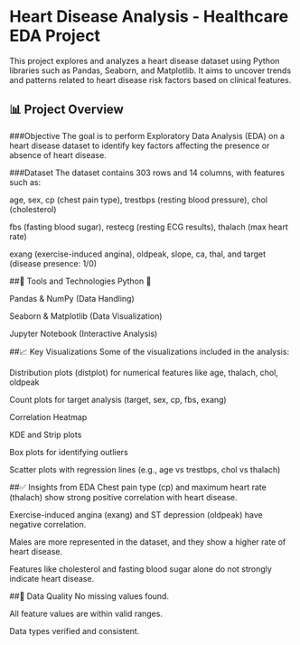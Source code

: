 # Heart Disease Analysis - Healthcare EDA Project
This project explores and analyzes a heart disease dataset using Python libraries such as Pandas, Seaborn, and Matplotlib. It aims to uncover trends and patterns related to heart disease risk factors based on clinical features.

## 📊 Project Overview 
###Objective
The goal is to perform Exploratory Data Analysis (EDA) on a heart disease dataset to identify key factors affecting the presence or absence of heart disease.

###Dataset
The dataset contains 303 rows and 14 columns, with features such as:

age, sex, cp (chest pain type), trestbps (resting blood pressure), chol (cholesterol)

fbs (fasting blood sugar), restecg (resting ECG results), thalach (max heart rate)

exang (exercise-induced angina), oldpeak, slope, ca, thal, and target (disease presence: 1/0)

##🔧 Tools and Technologies
Python 🐍

Pandas & NumPy (Data Handling)

Seaborn & Matplotlib (Data Visualization)

Jupyter Notebook (Interactive Analysis)

##📈 Key Visualizations
Some of the visualizations included in the analysis:

Distribution plots (distplot) for numerical features like age, thalach, chol, oldpeak

Count plots for target analysis (target, sex, cp, fbs, exang)

Correlation Heatmap

KDE and Strip plots

Box plots for identifying outliers

Scatter plots with regression lines (e.g., age vs trestbps, chol vs thalach)

##✅ Insights from EDA
Chest pain type (cp) and maximum heart rate (thalach) show strong positive correlation with heart disease.

Exercise-induced angina (exang) and ST depression (oldpeak) have negative correlation.

Males are more represented in the dataset, and they show a higher rate of heart disease.

Features like cholesterol and fasting blood sugar alone do not strongly indicate heart disease.

##🧹 Data Quality
No missing values found.

All feature values are within valid ranges.

Data types verified and consistent.
